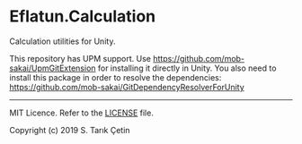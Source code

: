 # Eflatun.Calculation
Calculation utilities for Unity.

This repository has UPM support. Use https://github.com/mob-sakai/UpmGitExtension for installing it directly in Unity.
You also need to install this package in order to resolve the dependencies: https://github.com/mob-sakai/GitDependencyResolverForUnity

----

MIT Licence. Refer to the [LICENSE](/LICENSE) file.

Copyright (c) 2019 S. Tarık Çetin
